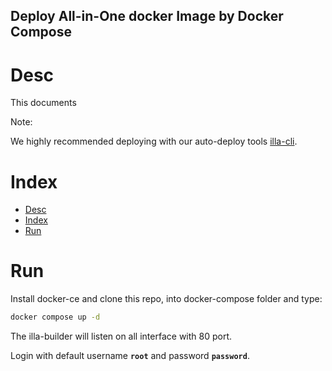 Deploy All-in-One docker Image by Docker Compose
------------------------------------------------


# Desc

This documents 

Note:

We highly recommended deploying with our auto-deploy tools [illa-cli](https://github.com/illacloud/illa).



# Index

- [Desc](#desc)
- [Index](#index)
- [Run](#run)


# Run 

Install docker-ce and clone this repo, into docker-compose folder and type: 

```sh
docker compose up -d  
```

The illa-builder will listen on all interface with 80 port.

Login with default username **```root```** and password **```password```**.
